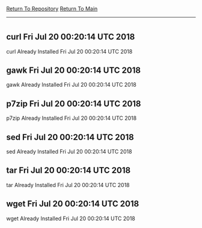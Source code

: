 [Return To Repository](https://github.com/deathbybandaid/piholeparser/)
[Return To Main](https://github.com/deathbybandaid/piholeparser/blob/master/RecentRunLogs/Mainlog.md)
____________________________________
# 
## curl Fri Jul 20 00:20:14 UTC 2018
curl Already Installed Fri Jul 20 00:20:14 UTC 2018
## gawk Fri Jul 20 00:20:14 UTC 2018
gawk Already Installed Fri Jul 20 00:20:14 UTC 2018
## p7zip Fri Jul 20 00:20:14 UTC 2018
p7zip Already Installed Fri Jul 20 00:20:14 UTC 2018
## sed Fri Jul 20 00:20:14 UTC 2018
sed Already Installed Fri Jul 20 00:20:14 UTC 2018
## tar Fri Jul 20 00:20:14 UTC 2018
tar Already Installed Fri Jul 20 00:20:14 UTC 2018
## wget Fri Jul 20 00:20:14 UTC 2018
wget Already Installed Fri Jul 20 00:20:14 UTC 2018
